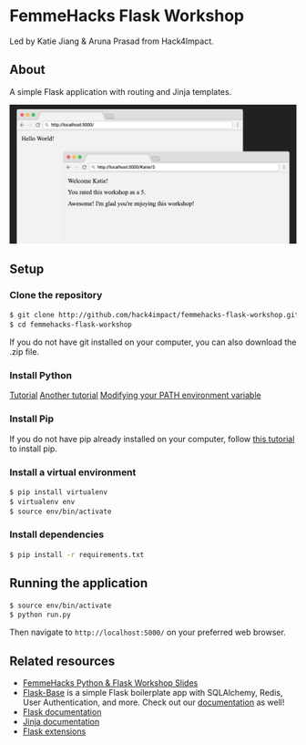 # FemmeHacks Flask Workshop
Led by Katie Jiang & Aruna Prasad from Hack4Impact.

## About
A simple Flask application with routing and Jinja templates.

![Demo](/images/demo.png)

## Setup
### Clone the repository
```sh
$ git clone http://github.com/hack4impact/femmehacks-flask-workshop.git
$ cd femmehacks-flask-workshop
```
If you do not have git installed on your computer, you can also download the .zip file.

### Install Python
[Tutorial](http://docs.python-guide.org/en/latest/starting/installation/)
[Another tutorial](https://edu.google.com/openonline/course-builder/docs/1.10/set-up-course-builder/check-for-python.html)
[Modifying your PATH environment variable](https://www.java.com/en/download/help/path.xml)

### Install Pip
If you do not have pip already installed on your computer, follow [this tutorial](https://pip.pypa.io/en/stable/installing/) to install pip.

### Install a virtual environment
```sh
$ pip install virtualenv
$ virtualenv env
$ source env/bin/activate
```

### Install dependencies
```sh
$ pip install -r requirements.txt
```

## Running the application
```sh
$ source env/bin/activate
$ python run.py
```
Then navigate to `http://localhost:5000/` on your preferred web browser.

## Related resources
* [FemmeHacks Python & Flask Workshop Slides](https://docs.google.com/presentation/d/1L1J1hmI3ROR3EzvYMZa2bAfZDG25WIoiY9DmAyk8zB4/edit?usp=sharing)
* [Flask-Base](http://github.com/hack4impact/flask-base) is a simple Flask boilerplate app with SQLAlchemy, Redis, User Authentication, and more. Check out our [documentation](http://hack4impact.github.io/flask-base) as well!
* [Flask documentation](http://flask.pocoo.org/)
* [Jinja documentation](http://jinja.pocoo.org/)
* [Flask extensions](http://flask.pocoo.org/extensions/)
